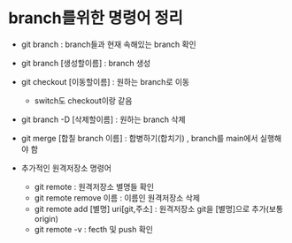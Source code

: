 # branch를위한 명령어 정리

- git branch : branch들과 현재 속해있는 branch 확인
- git branch [생성할이름] : branch 생성
- git checkout [이동할이름] : 원하는 branch로 이동
	- switch도 checkout이랑 같음
- git branch -D [삭제할이름] : 원하는 branch 삭제
- git merge [합칠 branch 이름] : 합병하기(합치기) , branch를 main에서 실행해야 함

- 추가적인 원격저장소 명령어
	- git remote : 원격저장소 별명들 확인
	- git remote remove 이름 : 이름인 원격저장소 삭제
	- git remote add [별명] uri[git,주소] : 원격저장소 git을 [별명]으로 추가(보통 origin)
	- git remote -v : fecth 및 push 확인








